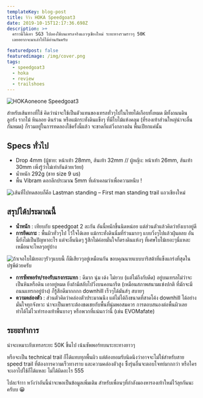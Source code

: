 ```yaml
---
templateKey: blog-post
title: รีวิว HOKA Speedgoat3
date: 2019-10-15T12:17:36.698Z
description: >+
  คราวนี้ได้เอา SG3 ไปลองใช้บนเทรลจริงแถวๆเชียงใหม่ ระยะทางรวมราวๆ 50K
  เลยอยากจะมาเล่าให้ได้อ่านกันครับ

featuredpost: false
featuredimage: /img/cover.png
tags:
  - speedgoat3
  - hoka
  - review
  - trailshoes
---
```

![HOKAoneone Speedgoat3](/img/1.jpg "HOKAoneone Speedgoat3")

สำหรับเส้นทางที่ใช้ คิดว่าน่าจะใช้เป็นตัวแทนของเทรลทั่วๆไปในไทยได้เกือบทั้งหมด มีทั้งถนนดินลูกรัง รากไม้ หินลอย ดินร่วน หรือแม้กระทั่งดินแข็งๆ ที่มีใบไม้แห้งคลุม (ที่รองเท้าส่วนใหญ่น่าจะลื่นกันหมด) ก็รวมอยู่ในการทดลองใช้ครั้งนี้แล้ว จะขาดก็แต่วิ่งกลางฝน พื้นเปียกแค่นั้น

## Specs ทั่วไป

* Drop 4mm (ผู้ชาย: หน้าเท้า 28mm, ส้นเท้า 32mm // ผู้หญิง: หน้าเท้า 26mm, ส้นเท้า 30mm เพิ่งรู้ว่าไม่เท่ากันด้วยเว้ยย)
* น้ำหนัก 292g (ชาย size 9 us)
* พื้น Vibram ดอกลึกประมาณ 5mm ที่เค้าเคลมว่าเพื่อความหนึบ !

![เส้นที่ไปทดสอบก็คือ Lastman standing – First man standing trail  แถวเชียงใหม่](/img/lastman.jpg "เส้นที่ไปทดสอบก็คือ Lastman standing – First man standing trail  แถวเชียงใหม่")

## สรุปได้ประมาณนี้

* **น้ำหนัก** : เทียบกับ speedgoat 2 ละกัน อันนี้หนักขึ้นนิดหน่อย แต่ส่วนตัวแล้วคิดว่ายังเบาอยู่ดี
* **การยึดเกาะ** : พื้นผิวทั่วๆไป ไว้ใจได้เลย แม้กระทั่งดินนิ่มที่ร่วนมากๆ แบบวิ่งๆไปแล้วฝุ่นตลบ อันนี้ยังไม่เป็นปัญหาอะไร แต่จะลื่นนิดๆ รู้สึกไม่ค่อยมั่นใจก็ตรงดินแห้งๆ ที่เศษใบไม้เยอะๆนี่แหละ เหมือนจะไหลๆอยู่บ้าง

![ถ้าเจอใบไม้เยอะๆรัวๆแบบนี้ ก็มีเสียวๆอยู่เหมือนกัน ขอบคุณนายแบบบาริสต้าที่แข็งแกร่งที่สุดในปฐพีด้วยครับ](/img/lastman2.jpg "ถ้าเจอใบไม้เยอะๆรัวๆแบบนี้ ก็มีเสียวๆอยู่เหมือนกัน ขอบคุณนายแบบบาริสต้าที่แข็งแกร่งที่สุดในปฐพีด้วยครับ")

* **การซัพพอร์ท/รองรับแรงกระแทก** : ดีมาก นุ่ม เด้ง ไม่ยวบ (แต่ไม่ถึงกับดีด) อยู่บนเทรลไม่ว่าจะเป็นหินหรือดิน เอาอยู่หมด ยิ่งถ้ามีสลับไปวิ่งบนคอนกรีต (เหมือนสภาพสนามแข่งปกติ ที่มักจะมีถนนแทรกอยู่บ้าง) ก็รู้สึกดีมากกกก downhill เร็วๆได้มันส์ๆ สบายๆ
* **ความคล่องตัว** : ส่วนตัวคิดว่าคล่องตัวประมาณนึง แต่ไม่ได้ถึงขนาดที่สาดโค้ง downhill ได้อย่างมั่นใจทุกจังหวะ น่าจะเป็นเพราะต้องชดเชยกับพื้นที่นุ่มพอสมควร การตอบสนองต่อพื้นผิวเลยทำได้ไม่ไวเท่ารองเท้าพื้นบางๆ หรือพวกที่แน่นกว่านี้ (เช่น EVOMafate)

## ระยะทำการ

น่าจะเหมาะกับเทรลระยะ 50K ขึ้นไป เน้นซัพพอร์ทบนระยะทางยาวๆ

หรือจะเป็น technical trail ก็ได้แทบทุกพื้นผิว แต่ต้องยอมรับนิดนึงว่าอาจจะไม่ใช่สำหรับสาย speed trail ที่ต้องการความเร็วทางราบ และความคล่องตัวสูง ซึึ่งรุ่นอื่นจะตอบโจทย์มากกว่า หรือใครจะเอาไปใช้ก็ได้แหละ ไม่ได้ผิดอะไร 555

ไปละจ้าาา หวังว่าอันนี้น่าจะพอเป็นข้อมูลเพิ่มเติม สำหรับเพื่อนๆที่กำลังมองหารองเท้าใหม่ไว้ลุยกันนะครับบ 😀
